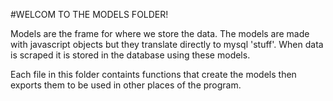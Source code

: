 #WELCOM TO THE MODELS FOLDER!

Models are the frame for where we store the data. The models are made with javascript objects but they translate directly to mysql 'stuff'. 
When data is scraped it is stored in the database using these models.

Each file in this folder containts functions that create the models then exports them to be used in
other places of the program.